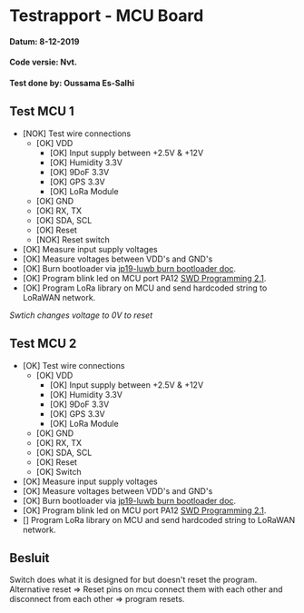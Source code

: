 # Testrapport - MCU Board
#### Datum: 8-12-2019
#### Code versie: Nvt.
#### Test done by: Oussama Es-Salhi
 
## Test MCU 1

- [NOK] Test wire connections 
    - [OK] VDD
        - [OK] Input supply between +2.5V & +12V
        - [OK] Humidity 3.3V
        - [OK] 9DoF 3.3V
        - [OK] GPS 3.3V
        - [OK] LoRa Module
    - [OK] GND
    - [OK] RX, TX
    - [OK] SDA, SCL
    - [OK] Reset
    - [NOK] Reset switch
- [OK] Measure input supply voltages
- [OK] Measure voltages between VDD's and GND's
- [OK] Burn bootloader via [jp19-luwb burn bootloader doc](https://github.com/AP-Elektronica-ICT/jp19-luwb/blob/master/doc/AP%20Lokalisatie/Branden%20bootloader%20ATSAMD21G18/BootloaderBurningATSAMD21G18.md).
- [OK] Program blink led on MCU port PA12 [SWD Programming 2.1](../code/SWD_programming.md).
- [OK] Program LoRa library on MCU and send hardcoded string to LoRaWAN network.

*Swtich changes voltage to 0V to reset*

## Test MCU 2

- [OK] Test wire connections 
    - [OK] VDD
        - [OK] Input supply between +2.5V & +12V
        - [OK] Humidity 3.3V
        - [OK] 9DoF 3.3V
        - [OK] GPS 3.3V
        - [OK] LoRa Module
    - [OK] GND
    - [OK] RX, TX
    - [OK] SDA, SCL
    - [OK] Reset
    - [OK] Switch
- [OK] Measure input supply voltages
- [OK] Measure voltages between VDD's and GND's
- [OK] Burn bootloader via [jp19-luwb burn bootloader doc](https://github.com/AP-Elektronica-ICT/jp19-luwb/blob/master/doc/AP%20Lokalisatie/Branden%20bootloader%20ATSAMD21G18/BootloaderBurningATSAMD21G18.md).
- [OK] Program blink led on MCU port PA12 [SWD Programming 2.1](../code/SWD_programming.md).
- [] Program LoRa library on MCU and send hardcoded string to LoRaWAN network.

## Besluit
Switch does what it is designed for but doesn't reset the program. Alternative reset => Reset pins on mcu connect them with each other and disconnect from each other => program resets. 